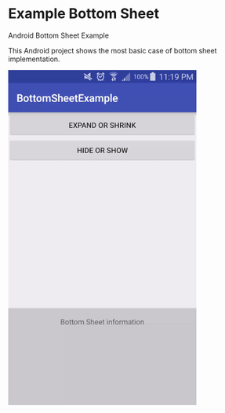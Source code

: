 # Example Bottom Sheet
Android Bottom Sheet Example

This Android project shows the most basic case of bottom sheet implementation. 

![Alt Text](https://github.com/tiffanylui/exampleBottomSheet/blob/master/example.gif)

